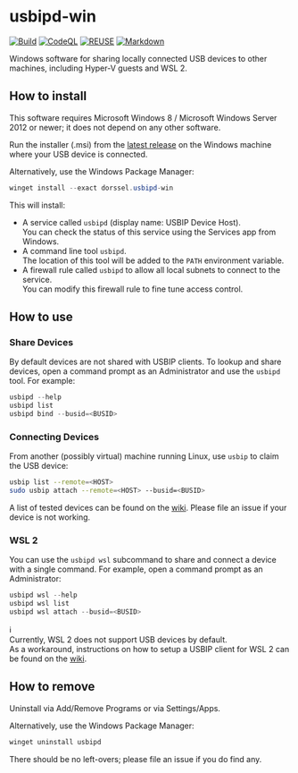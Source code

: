 <!--
SPDX-FileCopyrightText: 2020 Frans van Dorsselaer

SPDX-License-Identifier: GPL-2.0-only
-->

# usbipd-win

[![Build](https://github.com/dorssel/usbipd-win/workflows/Build/badge.svg?branch=master)](https://github.com/dorssel/usbipd-win/actions?query=workflow%3ABuild+branch%3Amaster)
[![CodeQL](https://github.com/dorssel/usbipd-win/workflows/CodeQL/badge.svg?branch=master)](https://github.com/dorssel/usbipd-win/actions?query=workflow%3ACodeQL+branch%3Amaster)
[![REUSE](https://github.com/dorssel/usbipd-win/workflows/REUSE/badge.svg?branch=master)](https://github.com/dorssel/usbipd-win/actions?query=workflow%3AREUSE+branch%3Amaster)
[![Markdown](https://github.com/dorssel/usbipd-win/workflows/Markdown/badge.svg?branch=master)](https://github.com/dorssel/usbipd-win/actions?query=workflow%3AMarkdown+branch%3Amaster)

Windows software for sharing locally connected USB devices to other machines, including Hyper-V guests and WSL 2.

## How to install

This software requires Microsoft Windows 8 / Microsoft Windows Server 2012 or newer;
it does not depend on any other software.

Run the installer (.msi) from the [latest release](https://github.com/dorssel/usbipd-win/releases/latest)
on the Windows machine where your USB device is connected.

Alternatively, use the Windows Package Manager:

```powershell
winget install --exact dorssel.usbipd-win
```

This will install:

- A service called `usbipd` (display name: USBIP Device Host).\
  You can check the status of this service using the Services app from Windows.
- A command line tool `usbipd`.\
  The location of this tool will be added to the `PATH` environment variable.
- A firewall rule called `usbipd` to allow all local subnets to connect to the service.\
  You can modify this firewall rule to fine tune access control.

## How to use

### Share Devices

By default devices are not shared with USBIP clients.
To lookup and share devices, open a command prompt as an Administrator and use the `usbipd` tool.
For example:

```powershell
usbipd --help
usbipd list
usbipd bind --busid=<BUSID>
```

### Connecting Devices

From another (possibly virtual) machine running Linux, use `usbip` to claim the USB device:

```bash
usbip list --remote=<HOST>
sudo usbip attach --remote=<HOST> --busid=<BUSID>
```

A list of tested devices can be found on the [wiki](https://github.com/dorssel/usbipd-win/wiki).
Please file an issue if your device is not working.

### WSL 2

You can use the `usbipd wsl` subcommand to share and connect a device with a single command.
For example, open a command prompt as an Administrator:

```powershell
usbipd wsl --help
usbipd wsl list
usbipd wsl attach --busid=<BUSID>
```

:information_source:\
Currently, WSL 2 does not support USB devices by default.\
As a workaround, instructions on how to setup a USBIP client for WSL 2 can be found on the [wiki](https://github.com/dorssel/usbipd-win/wiki/WSL-support).

## How to remove

Uninstall via Add/Remove Programs or via Settings/Apps.

Alternatively, use the Windows Package Manager:

```powershell
winget uninstall usbipd
```

There should be no left-overs; please file an issue if you do find any.
